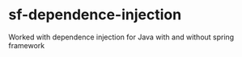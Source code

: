 # sf-dependence-injection
Worked with dependence injection for Java with and without spring framework 



